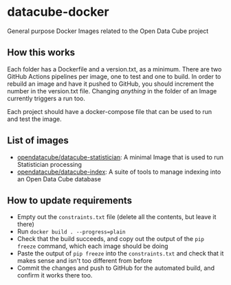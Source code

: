 # datacube-docker

General purpose Docker Images related to the Open Data Cube project

## How this works

Each folder has a Dockerfile and a version.txt, as a minimum. There are two GitHub Actions
pipelines per image, one to test and one to build. In order to rebuild an image and have
it pushed to GitHub, you should increment the number in the version.txt file. Changing _anything_
in the folder of an Image currently triggers a run too.

Each project should have a docker-compose file that can be used to run and test the image.

## List of images

* [opendatacube/datacube-statistician](statistician/readme.md): A minimal Image that is used to run Statistician processing
* [opendatacube/datacube-index](index/readme.md): A suite of tools to manage indexing into an Open Data Cube database

## How to update requirements

* Empty out the `constraints.txt` file (delete all the contents, but leave it there)
* Run `docker build . --progress=plain`
* Check that the build succeeds, and copy out the output of the `pip freeze` command, which each image should be doing
* Paste the output of `pip freeze` into the `constraints.txt` and check that it makes sense and isn't too different from before
* Commit the changes and push to GitHub for the automated build, and confirm it works there too.
